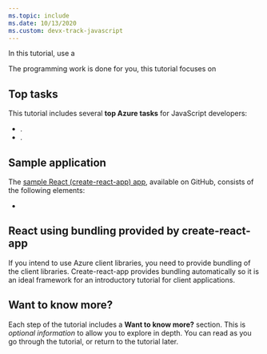 ```yaml
---
ms.topic: include
ms.date: 10/13/2020
ms.custom: devx-track-javascript
---
```


In this tutorial, use a 

The programming work is done for you, this tutorial focuses on 

## Top tasks

This tutorial includes several **top Azure tasks** for JavaScript developers:

* .
* .

## Sample application

The [sample React (create-react-app) app](https://github.com/Azure-Samples/js-e2e-browser-file-upload-storage-blob), available on GitHub, consists of the following elements:

* 


## React using bundling provided by create-react-app

If you intend to use Azure client libraries, you need to provide bundling of the client libraries. Create-react-app provides bundling automatically so it is an ideal framework for an introductory tutorial for client applications.

## Want to know more? 

Each step of the tutorial includes a **Want to know more?** section. This is _optional information_ to allow you to explore in depth. You can read as you go through the tutorial, or return to the tutorial later. 